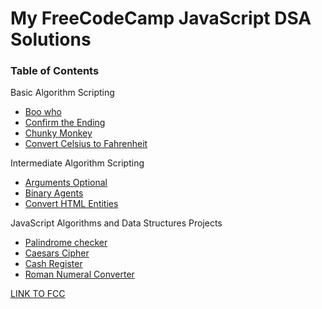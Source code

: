 <h1>My FreeCodeCamp JavaScript DSA Solutions</h1>

<h3>Table of Contents</h3>
<p>Basic Algorithm Scripting</p>
<ul>
  <li><a href="https://github.com/kulmarcin/freeCodeCamp-JavaScript-DSA/tree/main/booWho">Boo who</a></li> 
  <li><a href="https://github.com/kulmarcin/freeCodeCamp-JavaScript-DSA/tree/main/confirmEnding">Confirm the Ending</a></li> 
  <li><a href="https://github.com/kulmarcin/freeCodeCamp-JavaScript-DSA/tree/main/chunkyMonkey">Chunky Monkey</a></li> 
  <li><a href="https://github.com/kulmarcin/freeCodeCamp-JavaScript-DSA/tree/main/convertCtoF">Convert Celsius to Fahrenheit</a></li> 
</ul>
<p>Intermediate Algorithm Scripting</p>
<ul>
  <li><a href="https://github.com/kulmarcin/freeCodeCamp-JavaScript-DSA/tree/main/argumentsOptional">Arguments Optional</a></li> 
  <li><a href="https://github.com/kulmarcin/freeCodeCamp-JavaScript-DSA/tree/main/binaryAgents">Binary Agents</a></li> 
  <li><a href="https://github.com/kulmarcin/freeCodeCamp-JavaScript-DSA/tree/main/convertHTMLEntities">Convert HTML Entities</a></li> 
</ul>
<p>JavaScript Algorithms and Data Structures Projects</p>
<ul>
  <li><a href="https://github.com/kulmarcin/freeCodeCamp-JavaScript-DSA/tree/main/palindromeChecker">Palindrome checker</a></li> 
  <li><a href="https://github.com/kulmarcin/freeCodeCamp-JavaScript-DSA/tree/main/caesarsCipher">Caesars Cipher</li>
  <li><a href="https://github.com/kulmarcin/freeCodeCamp-JavaScript-DSA/tree/main/cashRegister">Cash Register</li>
  <li><a href="https://github.com/kulmarcin/freeCodeCamp-JavaScript-DSA/tree/main/convertToRoman">Roman Numeral Converter</li>
</ul>
<a href="https://www.freecodecamp.org/learn/javascript-algorithms-and-data-structures">LINK TO FCC</a>
